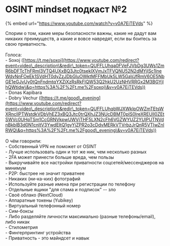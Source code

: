 # OSINT mindset подкаст №2

{% embed url="https://www.youtube.com/watch?v=v0A7EiTEVds" %}

Спорим о том, какие меры безопасности важны, какие не дадут вам никаких преимуществ, а какие и вовсе навредят, если вы боитесь за свою приватность. \
\
Голоса: \
\- Soxoj ([https://t.me/soxoj](https://www.youtube.com/redirect?event=video\_description\&redir\_token=QUFFLUhqa0FVeFJVbDg3UWs1ZmR6bDFTcThFRml3VTQ4UXxBQ3Jtc0tseklXVmJxTFVQNU52N2dMYjlSc1lneWdvNnFOeEk1SVdHT0dyZzJDbGluOWktMFFMbUk5LW5GaVJfRmV6OE5NbGE1eGJvUy0tQnFndmtqYXZiXzRsRkFlQW53Q2hkU2UzNHVRRGx2M3BGYjlhQWtidw\&q=https%3A%2F%2Ft.me%2Fsoxoj\&v=v0A7EiTEVds)) \
\- Donas Kapibara \
\- Dobry Vechur ([https://t.me/good\_evening](https://www.youtube.com/redirect?event=video\_description\&redir\_token=QUFFLUhqbWJXWklpOWZmTEtsWXRncllPTWstdkVDbVhEZ3xBQ3Jtc0trQXhJZ3NUcDBMT0pIS0lreXREUlI0ZEtSWVc0UHpTSm1CcGRNVkpwUWVjTHF5LXN2cFh6VGZWYUZ2YUlPUTNVdnBkblB3d0N1cnltV3YwdEItQ1gyYjZPR2o3cDdvMERkVTVrbzJrQnR5VTIwZnlRWQ\&q=https%3A%2F%2Ft.me%2Fgood\_evening\&v=v0A7EiTEVds)) \
\
О чём говорили: \
\- Собственный VPN не поможет от OSINT \
\- Лучше использовать один и тот же ник, чем несколько разных \
\- 2FA может принести больше вреда, чем пользы \
\- Выкручивайте все настройки приватности соцсетей/мессенджеров на минимум \
\- P2P: быстрее не значит приватнее \
\- Никаких (ни-ка-ких) фотографий \
\- Используйте разные имена при регистрации по телефону \
\- Отдельные ящики "для спама и подписок" -- зло \
\- Своё облако (NextCloud) \
\- Аппаратные токены (Yubikey) \
\- Виртуальный телефонный номер \
\- Сим-боксы \
\- Либо разделяйте личности максимально (разные телефоны/email), либо никак \
\- Стилометрия \
\- Фингерпринтинг устройства \
\- Приватность - это майндсет и навык

